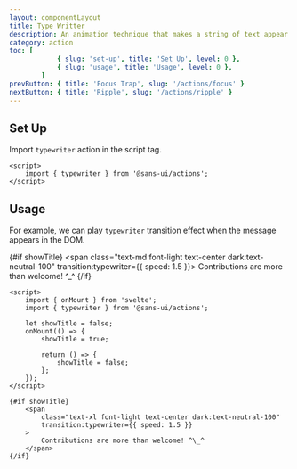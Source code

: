 ```yaml
---
layout: componentLayout
title: Type Writter
description: An animation technique that makes a string of text appear on screen letter by letter, as if it's being typed out in real time by a typewriter
category: action
toc: [
			{ slug: 'set-up', title: 'Set Up', level: 0 },
			{ slug: 'usage', title: 'Usage', level: 0 },
		]
prevButton: { title: 'Focus Trap', slug: '/actions/focus' }
nextButton: { title: 'Ripple', slug: '/actions/ripple' }
---
```


<script>
	import { onMount } from 'svelte';
	import { typewriter } from '$lib';
	import PropertyTable from "../../../mdsvex/components/PropertyTable.svelte"
	import * as Component from "../../../mdsvex/+layout.svelte"
	import CodeBlockWrapper from "../../../mdsvex/components/CodeBlockWrapper.md"

	let showTitle = false;
	onMount(() => {
		showTitle = true;

		return () => {
			showTitle = false;
		};
	});
</script>

## Set Up

Import `typewriter` action in the script tag.

<CodeBlockWrapper>

```svelte
<script>
	import { typewriter } from '@sans-ui/actions';
</script>
```

</CodeBlockWrapper>

## Usage

For example, we can play `typewriter` transition effect when the message appears in the DOM.

{#if showTitle}
<span class="text-md font-light text-center dark:text-neutral-100" transition:typewriter={{ speed: 1.5 }}>
Contributions are more than welcome! ^\_^
</span>
{/if}

<CodeBlockWrapper>

```svelte
<script>
	import { onMount } from 'svelte';
	import { typewriter } from '@sans-ui/actions';

	let showTitle = false;
	onMount(() => {
		showTitle = true;

		return () => {
			showTitle = false;
		};
	});
</script>

{#if showTitle}
	<span
		class="text-xl font-light text-center dark:text-neutral-100"
		transition:typewriter={{ speed: 1.5 }}
	>
		Contributions are more than welcome! ^\_^
	</span>
{/if}
```

</CodeBlockWrapper>
